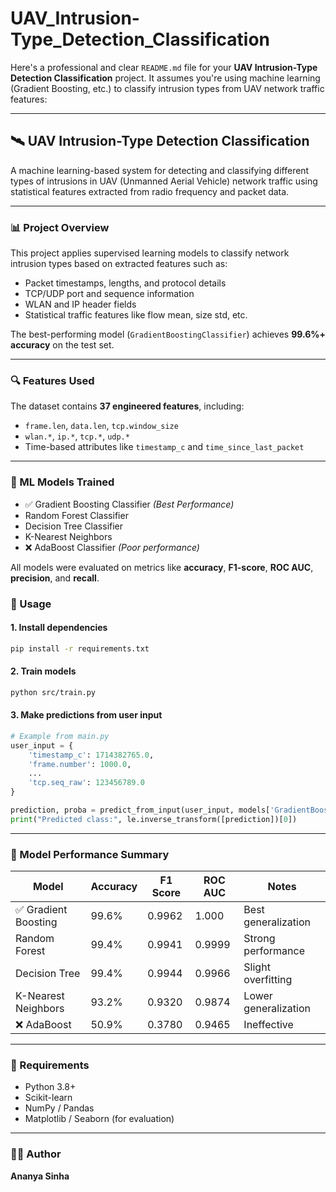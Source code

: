 ﻿# UAV_Intrusion-Type_Detection_Classification
Here's a professional and clear `README.md` file for your **UAV Intrusion-Type Detection Classification** project. It assumes you're using machine learning (Gradient Boosting, etc.) to classify intrusion types from UAV network traffic features:

---

## 🛰️ UAV Intrusion-Type Detection Classification

A machine learning-based system for detecting and classifying different types of intrusions in UAV (Unmanned Aerial Vehicle) network traffic using statistical features extracted from radio frequency and packet data.

---

### 📊 Project Overview

This project applies supervised learning models to classify network intrusion types based on extracted features such as:

- Packet timestamps, lengths, and protocol details  
- TCP/UDP port and sequence information  
- WLAN and IP header fields  
- Statistical traffic features like flow mean, size std, etc.

The best-performing model (`GradientBoostingClassifier`) achieves **99.6%+ accuracy** on the test set.

---

### 🔍 Features Used

The dataset contains **37 engineered features**, including:

- `frame.len`, `data.len`, `tcp.window_size`
- `wlan.*`, `ip.*`, `tcp.*`, `udp.*`
- Time-based attributes like `timestamp_c` and `time_since_last_packet`

---

### 🧠 ML Models Trained

- ✅ Gradient Boosting Classifier *(Best Performance)*
- Random Forest Classifier  
- Decision Tree Classifier  
- K-Nearest Neighbors  
- ❌ AdaBoost Classifier *(Poor performance)*

All models were evaluated on metrics like **accuracy**, **F1-score**, **ROC AUC**, **precision**, and **recall**.


### 🚀 Usage

#### 1. Install dependencies

```bash
pip install -r requirements.txt
```

#### 2. Train models

```bash
python src/train.py
```

#### 3. Make predictions from user input

```python
# Example from main.py
user_input = {
    'timestamp_c': 1714382765.0,
    'frame.number': 1000.0,
    ...
    'tcp.seq_raw': 123456789.0
}

prediction, proba = predict_from_input(user_input, models['GradientBoost Classifier'], scaler)
print("Predicted class:", le.inverse_transform([prediction])[0])
```

---

### 🧪 Model Performance Summary

| Model                  | Accuracy | F1 Score | ROC AUC | Notes                  |
|------------------------|----------|----------|---------|------------------------|
| ✅ Gradient Boosting    | 99.6%    | 0.9962   | 1.000   | Best generalization    |
| Random Forest          | 99.4%    | 0.9941   | 0.9999  | Strong performance     |
| Decision Tree          | 99.4%    | 0.9944   | 0.9966  | Slight overfitting     |
| K-Nearest Neighbors    | 93.2%    | 0.9320   | 0.9874  | Lower generalization   |
| ❌ AdaBoost             | 50.9%    | 0.3780   | 0.9465  | Ineffective            |

---

### 📌 Requirements

- Python 3.8+
- Scikit-learn
- NumPy / Pandas
- Matplotlib / Seaborn (for evaluation)



---

### 🙋‍♀️ Author

**Ananya Sinha**  


